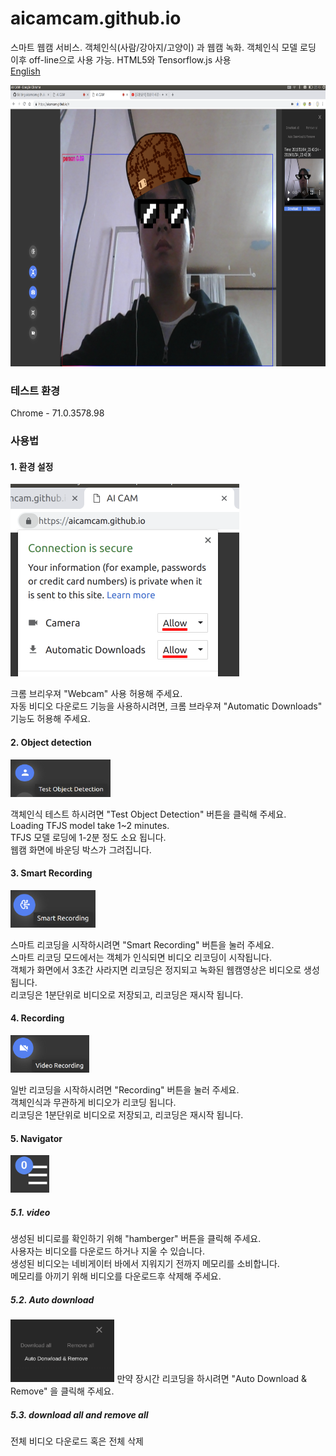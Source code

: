 # aicamcam.github.io
스마트 웹캠 서비스. 객체인식(사람/강아지/고양이) 과 웹캠 녹화. 객체인식 모델 로딩 이후 off-line으로 사용 가능. HTML5와 Tensorflow.js 사용  
[English](../README.md)  

<img src="images/aicamcam_capture.png" width="800" height="450" />


### 테스트 환경
Chrome - 71.0.3578.98
 
### 사용법
#### 1. 환경 설정
<img src="images/setting.png" width="366" height="308" />

크롬 브리우져 "Webcam" 사용 허용해 주세요.  
자동 비디오 다운로드 기능을 사용하시려면, 크롬 브라우져 "Automatic Downloads" 기능도 허용해 주세요.  

#### 2. Object detection  
<img src="images/side_button_od.png" width="160" height="60" />

객체인식 테스트 하시려면 "Test Object Detection" 버튼을 클릭해 주세요.  
Loading TFJS model take 1~2 minutes.  
TFJS 모델 로딩에 1-2분 정도 소요 됩니다.  
웹캠 화면에 바운딩 박스가 그려집니다.  

#### 3. Smart Recording  
<img src="images/side_button_smart_recording.png" height="60" />

스마트 리코딩을 시작하시려면 "Smart Recording" 버튼을 눌러 주세요.  
스마트 리코딩 모드에서는 객체가 인식되면 비디오 리코딩이 시작됩니다.  
객체가 화면에서 3초간 사라지면 리코딩은 정지되고 녹화된 웹캠영상은 비디오로 생성 됩니다.  
리코딩은 1분단위로 비디오로 저장되고, 리코딩은 재시작 됩니다.  

#### 4. Recording 
<img src="images/side_button_recording.png" height="60" />

일반 리코딩을 시작하시려면 "Recording" 버튼을 눌러 주세요.   
객체인식과 무관하게 비디오가 리코딩 됩니다.  
리코딩은 1분단위로 비디오로 저장되고, 리코딩은 재시작 됩니다.  


#### 5. Navigator
<img src="images/hamburger_button.png" height="60" />

##### 5.1. video
생성된 비디로를 확인하기 위해 "hamberger" 버튼을 클릭해 주세요.  
사용자는 비디오를 다운로드 하거나 지울 수 있습니다.  
생성된 비디오는 네비게이터 바에서 지워지기 전까지 메모리를 소비합니다.  
메모리를 아끼기 위해 비디오를 다운로드후 삭제해 주세요.  


##### 5.2. Auto download
<img src="images/auto_download.png" height="100" />
만약 장시간 리코딩을 하시려면 "Auto Download & Remove" 을 클릭해 주세요.  

##### 5.3. download all and remove all 
전체 비디오 다운로드 혹은 전체 삭제  

